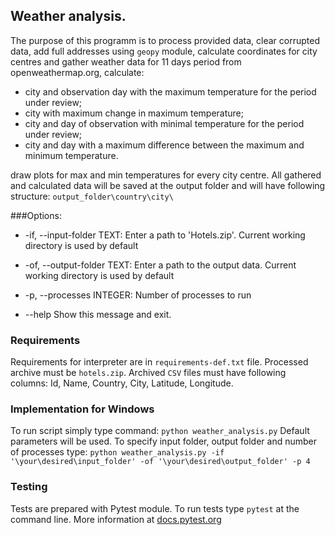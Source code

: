   ## Weather analysis.

The purpose of this programm is to process provided data, clear corrupted
data, add full addresses using `geopy` module, calculate coordinates for
city centres and gather weather data for 11 days period from
openweathermap.org, calculate:

 - city and observation day with the maximum temperature for the period under review;
 - city with maximum change in maximum temperature;
 - city and day of observation with minimal temperature for the period under review;
 - city and day with a maximum difference between the maximum and minimum temperature.

draw plots for max and min temperatures for every
  city centre. All gathered and calculated data will be saved at the output
  folder and will have following structure: `output_folder\country\city\`

###Options:
  * -if, --input-folder TEXT:   Enter a path to 'Hotels.zip'. Current working
                             directory is used by default
  * -of, --output-folder TEXT:  Enter a path to the output data. Current working
                             directory is used by default
  * -p, --processes INTEGER:    Number of processes to run

  * --help                     Show this message and exit.

### Requirements
Requirements for interpreter are in `requirements-def.txt` file.
Processed archive must be `hotels.zip`.
Archived `CSV` files must have following columns: Id, Name, Country, City, Latitude, Longitude.

### Implementation for Windows
To run script simply type command: `python weather_analysis.py` Default parameters will be used.
To specify input folder, output folder and number of processes type:
`python weather_analysis.py -if '\your\desired\input_folder' -of '\your\desired\output_folder' -p 4`

### Testing
Tests are prepared with Pytest module. To run tests type `pytest` at the command line. More information at  [docs.pytest.org](https://docs.pytest.org)
